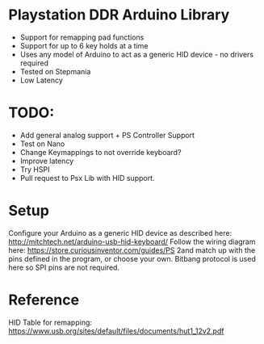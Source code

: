 # Playstation DDR Arduino Library
- Support for remapping pad functions
- Support for up to 6 key holds at a time
- Uses any model of Arduino to act as a generic HID device - no drivers required
- Tested on Stepmania
- Low Latency

# TODO:
- Add general analog support + PS Controller Support
- Test on Nano
- Change Keymappings to not override keyboard?
- Improve latency
- Try HSPI
- Pull request to Psx Lib with HID support.

# Setup
Configure your Arduino as a generic HID device as described here: http://mitchtech.net/arduino-usb-hid-keyboard/
Follow the wiring diagram here: https://store.curiousinventor.com/guides/PS 2and match up with the pins defined in the program, or choose your own. Bitbang protocol is used here so SPI pins are not required. 

# Reference
HID Table for remapping: https://www.usb.org/sites/default/files/documents/hut1_12v2.pdf

